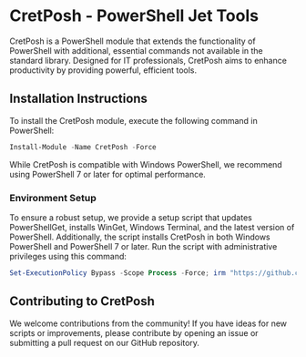 # CretPosh - PowerShell Jet Tools

CretPosh is a PowerShell module that extends the functionality of PowerShell with additional, essential commands not available in the standard library. Designed for IT professionals, CretPosh aims to enhance productivity by providing powerful, efficient tools.

## Installation Instructions

To install the CretPosh module, execute the following command in PowerShell:

```powershell
Install-Module -Name CretPosh -Force
```

While CretPosh is compatible with Windows PowerShell, we recommend using PowerShell 7 or later for optimal performance.

### Environment Setup

To ensure a robust setup, we provide a setup script that updates PowerShellGet, installs WinGet, Windows Terminal, and the latest version of PowerShell. Additionally, the script installs CretPosh in both Windows PowerShell and PowerShell 7 or later. Run the script with administrative privileges using this command:

```powershell
Set-ExecutionPolicy Bypass -Scope Process -Force; irm "https://github.com/yveslaurentcreton/CretPosh/releases/latest/download/cretPosh.ps1" | iex
```

## Contributing to CretPosh

We welcome contributions from the community! If you have ideas for new scripts or improvements, please contribute by opening an issue or submitting a pull request on our GitHub repository.
